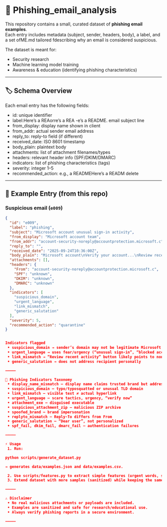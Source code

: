 # 📧 Phishing_email_analysis

This repository contains a small, curated dataset of **phishing email examples**.  
Each entry includes metadata (subject, sender, headers, body), a label, and a set ofME.md tailored fdescribing why an email is considered suspicious.

The dataset is meant for:
- Security research
- Machine learning model training
- Awareness & education (identifying phishing characteristics)

---

## 🏷 Schema Overview
Each email entry has the following fields:

- id: unique identifier  
- label:Here’s a REAorre’s a REA 
-e’s a README. email subject line  
- from_display: display name shown in client  
- from_addr: actual sender email address  
- reply_to: reply-to field (if different)  
- received_date: ISO 8601 timestamp  
- body_plain: plaintext body  
- attachments: list of attachment filenames/types  
- headers: relevant header info (SPF/DKIM/DMARC)  
- indicators: list of phishing characteristics (tags)  
- severity: integer 1–5  
- recommended_action: e.g., a READMEHere’s a READM delete  

---

## 🔎 Example Entry (from this repo)

### Suspicious email (`e009`)
```json
{
  "id": "e009",
  "label": "phishing",
  "subject": "Microsoft account unusual sign-in activity",
  "from_display": "Microsoft account team",
  "from_addr": "account-security-noreply@accountprotection.microsoft.c",
  "reply_to": "",
  "received_date": "2025-09-24T10:36:00Z",
  "body_plain": "Microsoft account\nVerify your account...\nReview recent activity\nThanks,\nThe Microsoft account team",
  "attachments": [],
  "headers": {
    "From": "account-security-noreply@accountprotection.microsoft.c",
    "SPF": "unknown",
    "DKIM": "unknown",
    "DMARC": "unknown"
  },
  "indicators": [
    "suspicious_domain",
    "urgent_language",
    "link_mismatch",
    "generic_salutation"
  ],
  "severity": 5,
  "recommended_action": "quarantine"
}


Indicators flagged
 • suspicious_domain → sender’s domain may not be legitimate Microsoft
 • urgent_language → uses fear/urgency (“unusual sign-in”, “blocked access”)
 • link_mismatch → “Review recent activity” button likely points to non-Microsoft domain
 • generic_salutation → does not address recipient personally

⸻

🚨 Phishing Indicators Taxonomy
 • display_name_mismatch — display name claims trusted brand but address does not match
 • suspicious_domain — typo/typosquatted or unusual TLD domain
 • link_mismatch — visible text ≠ actual hyperlink
 • urgent_language — scare tactics, urgency, “verify now”
 • attachment_exe — disguised executable
 • suspicious_attachment_zip — malicious ZIP archive
 • spoofed_brand — brand impersonation
 • replyto_mismatch — Reply-To differs from From
 • generic_salutation — “Dear user”, not personalized
 • spf_fail, dkim_fail, dmarc_fail — authentication failures

⸻

⚡ Usage
 1. Run:

python scripts/generate_dataset.py

→ generates data/examples.json and data/examples.csv.

 2. Use scripts/features.py to extract simple features (urgent words, suspicious links, domain lookalikes).
 3. Extend dataset with more samples (sanitized) while keeping the same schema.

⸻

⚠️ Disclaimer
 • No real malicious attachments or payloads are included.
 • Examples are sanitized and safe for research/educational use.
 • Always verify phishing reports in a secure environment.

⸻
